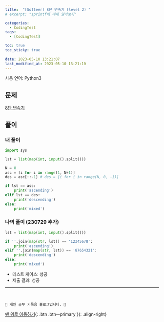 ```yaml
---
title:  "[Softeer] 8단 변속기 (level 2) "
# excerpt: "sprintf에 대해 알아보자"

categories:
  - CodingTest
tags:
  - [CodingTest]

toc: true
toc_sticky: true
 
date: 2023-05-10 13:21:07
last_modified_at: 2023-05-10 13:21:10
---
```


사용 언어: Python3

## 문제
[8단 변속기](https://softeer.ai/practice/info.do?idx=1&eid=408)


## 풀이
### 내 풀이
```py
import sys

lst = list(map(int, input().split()))

N = 8
asc = [i for i in range(1, N+1)]
des = asc[::-1] # des = [i for i in range(N, 0, -1)]

if lst == asc:
    print('ascending')
elif lst == des:
    print('descending')
else:
    print('mixed')
```

### 나의 풀이 (230729 추가)
```py
lst = list(map(int, input().split()))

if ''.join(map(str, lst)) == '12345678':
    print('ascending')
elif ''.join(map(str, lst)) == '87654321':
    print('descending')
else:
    print('mixed')

```
- 테스트 케이스: 성공
- 제출 결과: 성공









***
<br>


    💛 개인 공부 기록용 블로그입니다. 👻

[맨 위로 이동하기](#){: .btn .btn--primary }{: .align-right}
